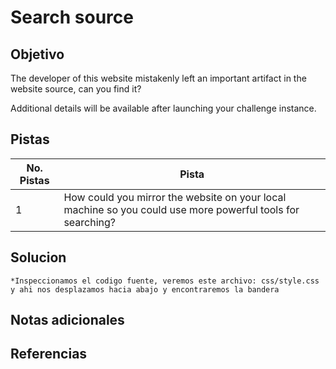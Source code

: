 # Search source

## Objetivo
The developer of this website mistakenly left an important artifact in the website source, can you find it?

Additional details will be available after launching your challenge instance.

## Pistas

| No. Pistas | Pista                                                                                                      |
| ---------- | ---------------------------------------------------------------------------------------------------------- |
| 1          | How could you mirror the website on your local machine so you could use more powerful tools for searching? |


## Solucion
```
*Inspeccionamos el codigo fuente, veremos este archivo: css/style.css y ahi nos desplazamos hacia abajo y encontraremos la bandera
```

## Notas adicionales

## Referencias